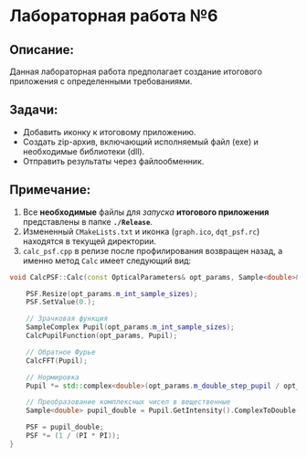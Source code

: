 # Лабораторная работа №6

## Описание:

Данная лабораторная работа предполагает создание итогового приложения с определенными требованиями.

## Задачи:

- Добавить иконку к итоговому приложению.
- Создать zip-архив, включающий исполняемый файл (exe) и необходимые библиотеки (dll).
- Отправить результаты через файлообменник.

## Примечание:
1) Все **необходимые** файлы для _запуска_ **итогового приложения** представлены в папке **`./Release`**.
2) Измененный `CMakeLists.txt` и иконка (`graph.ico`, `dqt_psf.rc`) находятся в текущей директории. 
3) `calc_psf.cpp` в релизе после профилирования возвращен назад, а именно метод `Calc` имеет следующий вид:
```cpp
void CalcPSF::Calc(const OpticalParameters& opt_params, Sample<double>& PSF) {

	PSF.Resize(opt_params.m_int_sample_sizes);
	PSF.SetValue(0.);

	// Зрачковая функция
	SampleComplex Pupil(opt_params.m_int_sample_sizes);
	CalcPupilFunction(opt_params, Pupil);

	// Обратное Фурье
	CalcFFT(Pupil);

	// Нормировка
	Pupil *= std::complex<double>(opt_params.m_double_step_pupil / opt_params.m_double_step_obj_can, 0.);

	// Преобразование комплексных чисел в вещественные
	Sample<double> pupil_double = Pupil.GetIntensity().ComplexToDouble();

	PSF = pupil_double;
	PSF *= (1 / (PI * PI));
}
```
